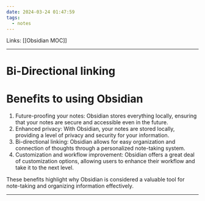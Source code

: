 ```yaml
---
date: 2024-03-24 01:47:59
tags:
  - notes
---
```

Links: [[Obsidian MOC]]

---
# Bi-Directional linking
# Benefits to using Obsidian
1. Future-proofing your notes: Obsidian stores everything locally, ensuring that your notes are secure and accessible even in the future.
2. Enhanced privacy: With Obsidian, your notes are stored locally, providing a level of privacy and security for your information.
3. Bi-directional linking: Obsidian allows for easy organization and connection of thoughts through a personalized note-taking system.
4. Customization and workflow improvement: Obsidian offers a great deal of customization options, allowing users to enhance their workflow and take it to the next level.

These benefits highlight why Obsidian is considered a valuable tool for note-taking and organizing information effectively.

---
